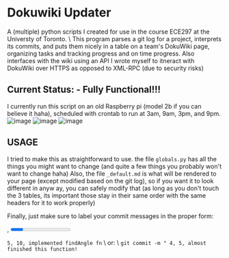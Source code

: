 # Dokuwiki Updater
A (multiple) python scripts I created for use in the course ECE297 at the Universty of Toronto. \\ 
This program parses a git log for a project, interprets its commits, and puts them nicely in a table on a team's DokuWiki page, organizing tasks and tracking progress and on time progress.
Also interfaces with the wiki using an API I wrote myself to itneract with DokuWiki over HTTPS as opposed to XML-RPC (due to security risks)


## Current Status: - Fully Functional!!!
I currently run this script on an old Raspberry pi (model 2b if you can believe it haha), scheduled with crontab to run at 3am, 9am, 3pm, and 9pm.
![image](https://github.com/nbiancolin/wiki-updater/assets/117390343/420babff-946e-4f51-abb2-f9ae771673fe)
![image](https://github.com/nbiancolin/wiki-updater/assets/117390343/68a75b54-fc9f-4643-be0e-b1a83e118b7f)
![image](https://github.com/nbiancolin/wiki-updater/assets/117390343/e91d093c-279d-4c37-a54a-ccfa80a56a76)




## USAGE

I tried to make this as straightforward to use.
the file ``globals.py`` has all the things you might want to change (and quite a few things you probably won't want to change haha)
Also, the file ``_default.md`` is what will be rendered to your page (except modified based on the git log), so if you want it to look different in anyw ay, you can safely modify that (as long as you don't touch the 3 tables, its important those stay in their same order with the same headers for it to work properly)

Finally, just make sure to label your commit messages in the proper form:

<task number>, <progress>, <message>
eg. 

`` 5, 10, implemented findAngle fn `` \\ or: \\
`` git commit -m " 4, 5, almost finished this function! ``

